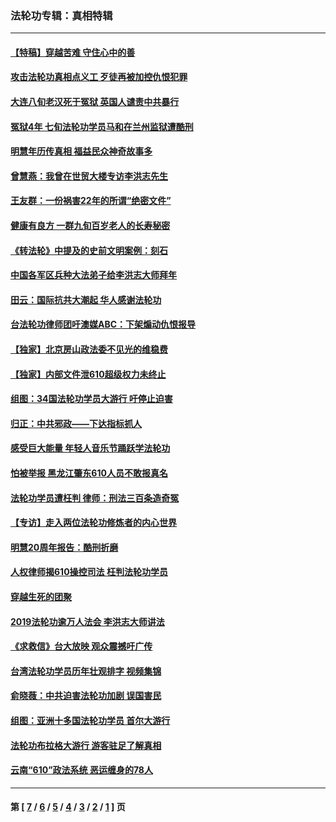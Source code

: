 ### 法轮功专辑：真相特辑
---
#### [【特稿】穿越苦难 守住心中的善](../../pages/nf4389/n13784979.md?10070430) 
#### [攻击法轮功真相点义工 歹徒再被加控仇恨犯罪](../../pages/nf4389/n13601019.md?10070430) 
#### [大连八旬老汉死于冤狱 英国人谴责中共暴行](../../pages/nf4389/n13480118.md?10070430) 
#### [冤狱4年 七旬法轮功学员马和在兰州监狱遭酷刑](../../pages/nf4389/n13304688.md?10070430) 
#### [明慧年历传真相 福益民众神奇故事多](../../pages/nf4389/n13294545.md?10070430) 
#### [曾慧燕：我曾在世贸大楼专访李洪志先生](../../pages/nf4389/n12898729.md?10070430) 
#### [王友群：一份祸害22年的所谓“绝密文件”](../../pages/nf4389/n12871750.md?10070430) 
#### [健康有良方 一群九旬百岁老人的长寿秘密](../../pages/nf4389/n12847475.md?10070430) 
#### [《转法轮》中提及的史前文明案例：刻石](../../pages/nf4389/n12758577.md?10070430) 
#### [中国各军区兵种大法弟子给李洪志大师拜年](../../pages/nf4389/n12750047.md?10070430) 
#### [田云：国际抗共大潮起 华人感谢法轮功](../../pages/nf4389/n12357708.md?10070430) 
#### [台法轮功律师团吁澳媒ABC：下架煽动仇恨报导](../../pages/nf4389/n12279917.md?10070430) 
#### [【独家】北京房山政法委不见光的维稳费](../../pages/nf4389/n12031979.md?10070430) 
#### [【独家】内部文件泄610超级权力未终止](../../pages/nf4389/n12023895.md?10070430) 
#### [组图：34国法轮功学员大游行 吁停止迫害](../../pages/nf4389/n11492658.md?10070430) 
#### [归正：中共邪政——下达指标抓人](../../pages/nf4389/n11474770.md?10070430) 
#### [感受巨大能量 年轻人音乐节踊跃学法轮功](../../pages/nf4389/n11441981.md?10070430) 
#### [怕被举报 黑龙江肇东610人员不敢报真名](../../pages/nf4389/n11436499.md?10070430) 
#### [法轮功学员遭枉判 律师：刑法三百条造奇冤](../../pages/nf4389/n11433943.md?10070430) 
#### [【专访】走入两位法轮功修炼者的内心世界](../../pages/nf4389/n11415623.md?10070430) 
#### [明慧20周年报告：酷刑折磨](../../pages/nf4389/n11387954.md?10070430) 
#### [人权律师揭610操控司法 枉判法轮功学员](../../pages/nf4389/n11313370.md?10070430) 
#### [穿越生死的团聚](../../pages/nf4389/n11258922.md?10070430) 
#### [2019法轮功逾万人法会 李洪志大师讲法](../../pages/nf4389/n11265303.md?10070430) 
#### [《求救信》台大放映 观众震撼吁广传](../../pages/nf4389/n10922251.md?10070430) 
#### [台湾法轮功学员历年壮观排字 视频集锦](../../pages/nf4389/n10878789.md?10070430) 
#### [俞晓薇：中共迫害法轮功加剧 误国害民](../../pages/nf4389/n10859260.md?10070430) 
#### [组图：亚洲十多国法轮功学员 首尔大游行](../../pages/nf4389/n10781149.md?10070430) 
#### [法轮功布拉格大游行 游客驻足了解真相](../../pages/nf4389/n10749360.md?10070430) 
#### [云南“610”政法系统 恶运缠身的78人](../../pages/nf4389/n10747534.md?10070430) 

---
#### 第 [ [7](./7.md?10070430) / [6](./6.md?10070430) / [5](./5.md?10070430) / [4](./4.md?10070430) / [3](./3.md?10070430) / [2](./2.md?10070430) / [1](./1.md?10070430) ] 页
